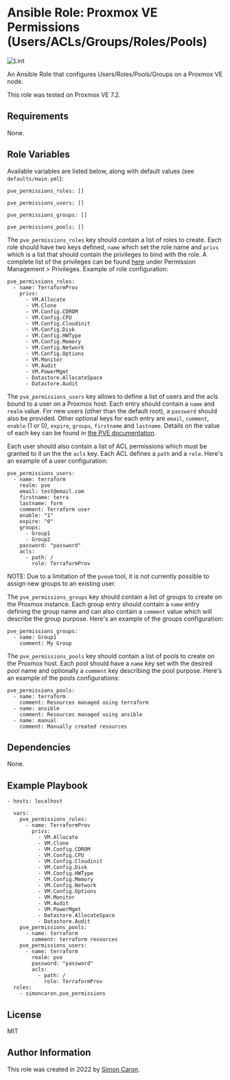 Ansible Role: Proxmox VE Permissions (Users/ACLs/Groups/Roles/Pools)
=========

![Lint](https://github.com/simoncaron/ansible-role-pve_permissions/actions/workflows/lint.yml/badge.svg)

An Ansible Role that configures Users/Roles/Pools/Groups on a Proxmox VE node.

This role was tested on Proxmox VE 7.2.

Requirements
------------

None.

Role Variables
--------------

Available variables are listed below, along with default values (see `defaults/main.yml`):

    pve_permissions_roles: []

    pve_permissions_users: []

    pve_permissions_groups: []

    pve_permissions_pools: []

The `pve_permissions_roles` key should contain a list of roles to create. Each role should have two keys defined, `name` which set the role name and `privs` which is a list that should contain the privileges to bind with the role. A complete list of the privileges can be found [here](https://pve.proxmox.com/pve-docs/pveum.1.html) under Permission Management > Privileges. Example of role configuration:

    pve_permissions_roles:
      - name: TerraformProv
        privs:
          - VM.Allocate
          - VM.Clone
          - VM.Config.CDROM
          - VM.Config.CPU
          - VM.Config.Cloudinit
          - VM.Config.Disk
          - VM.Config.HWType
          - VM.Config.Memory
          - VM.Config.Network
          - VM.Config.Options
          - VM.Monitor
          - VM.Audit
          - VM.PowerMgmt
          - Datastore.AllocateSpace
          - Datastore.Audit

The `pve_permissions_users` key allows to define a list of users and the acls bound to a user on a Proxmox host. Each entry should contain a `name` and `realm` value. For new users (other than the default root), a `password` should also be provided. Other optional keys for each entry are `email`, `comment`, `enable` (1 or 0), `expire`, `groups`, `firstname` and `lastname`. Details on the value of each key can be found in [the PVE documentation](https://pve.proxmox.com/pve-docs/pveum.1.html). 

Each user should also contain a list of ACL permissions which must be granted to it un the the `acls` key. Each ACL defines a `path` and a `role`. Here's an example of a user configuration:

    pve_permissions_users:
      - name: terraform
        realm: pve
        email: test@email.com
        firstname: terra
        lastname: form
        comment: Terraform user
        enable: "1"
        expire: "0"
        groups:
          - Group1
          - Group2
        password: "password"
        acls:
          - path: /
            role: TerraformProv

NOTE: Due to a limitation of the `pveum` tool, it is not currently possible to assign new groups to an existing user.

The `pve_permissions_groups` key should contain a list of groups to create on the Proxmox instance. Each group entry should contain a `name` entry defining the group name and can also contain a `comment` value which will describe the group purpose. Here's an example of the groups configuration:

    pve_permissions_groups:
      - name: Group1
        comment: My Group

The `pve_permissions_pools` key should contain a list of pools to create on the Proxmox host. Each pool should have a `name` key set with the desired pool name and optionally a `comment` key describing the pool purpose. Here's an example of the pools configurations:

    pve_permissions_pools:
      - name: terraform
        comment: Resources managed using terraform
      - name: ansible
        comment: Resources managed using ansible
      - name: manual
        comment: Manually created resources

Dependencies
------------

None.

Example Playbook
----------------

    - hosts: localhost

      vars:
        pve_permissions_roles:
          - name: TerraformProv
            privs:
              - VM.Allocate
              - VM.Clone
              - VM.Config.CDROM
              - VM.Config.CPU
              - VM.Config.Cloudinit
              - VM.Config.Disk
              - VM.Config.HWType
              - VM.Config.Memory
              - VM.Config.Network
              - VM.Config.Options
              - VM.Monitor
              - VM.Audit
              - VM.PowerMgmt
              - Datastore.AllocateSpace
              - Datastore.Audit
        pve_permissions_pools:
          - name: terraform
            comment: terraform resources
        pve_permissions_users:
          - name: terraform
            realm: pve
            password: "password"
            acls:
              - path: /
                role: TerraformProv
      roles:
        - simoncaron.pve_permissions

License
-------

MIT

Author Information
------------------

This role was created in 2022 by [Simon Caron](https://simoncaron.com/).
